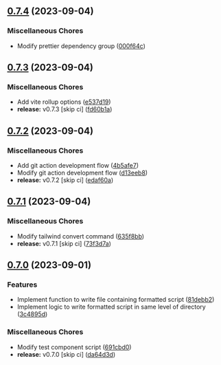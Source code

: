## [0.7.4](https://github.com/youthfulhps/tailwind-converter/compare/v0.7.3...v0.7.4) (2023-09-04)


### Miscellaneous Chores

* Modify prettier dependency group ([000f64c](https://github.com/youthfulhps/tailwind-converter/commit/000f64ce4596aeb1a087734c11980e1a66a4f718))

## [0.7.3](https://github.com/youthfulhps/tailwind-converter/compare/v0.7.2...v0.7.3) (2023-09-04)


### Miscellaneous Chores

* Add vite rollup options ([e537d19](https://github.com/youthfulhps/tailwind-converter/commit/e537d19f0b67d43821cf58882570950536b1ceff))
* **release:** v0.7.3 [skip ci] ([fd60b1a](https://github.com/youthfulhps/tailwind-converter/commit/fd60b1afa715118b7319e014c6dc14d85a3c1448))

## [0.7.2](https://github.com/youthfulhps/tailwind-converter/compare/v0.7.1...v0.7.2) (2023-09-04)


### Miscellaneous Chores

* Add git action development flow ([4b5afe7](https://github.com/youthfulhps/tailwind-converter/commit/4b5afe76b6acb1d903c87ffeae935fb5ed95e564))
* Modify git action development flow ([d13eeb8](https://github.com/youthfulhps/tailwind-converter/commit/d13eeb81bb2e8ed7c6245ea821b6e2bdc005486b))
* **release:** v0.7.2 [skip ci] ([edaf60a](https://github.com/youthfulhps/tailwind-converter/commit/edaf60a46609655328bb364cff9df3f9735786ed))

## [0.7.1](https://github.com/youthfulhps/tailwind-converter/compare/v0.7.0...v0.7.1) (2023-09-04)


### Miscellaneous Chores

* Modify tailwind convert command ([635f8bb](https://github.com/youthfulhps/tailwind-converter/commit/635f8bbfd9e1fc8e60972853209ba0bd0a90fc92))
* **release:** v0.7.1 [skip ci] ([73f3d7a](https://github.com/youthfulhps/tailwind-converter/commit/73f3d7ad6d99f5d784777260cd463ff1dd30fa56))

## [0.7.0](https://github.com/youthfulhps/tailwind-converter/compare/v0.6.1...v0.7.0) (2023-09-01)


### Features

* Implement function to write file containing formatted script ([81debb2](https://github.com/youthfulhps/tailwind-converter/commit/81debb2dc319781ca313cbdc8eeb62b79ca8a77e))
* Implement logic to write formatted script in same level of directory ([3c4895d](https://github.com/youthfulhps/tailwind-converter/commit/3c4895d2d8604c43fbd904e74df0887413cbf6d5))


### Miscellaneous Chores

* Modify test component script ([691cbd0](https://github.com/youthfulhps/tailwind-converter/commit/691cbd0ae32596ee9db67398ad850f6627f02b59))
* **release:** v0.7.0 [skip ci] ([da64d3d](https://github.com/youthfulhps/tailwind-converter/commit/da64d3df515eb3833d915b332ba0127b48657fa1))

